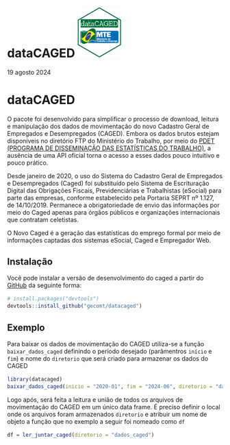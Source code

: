 dataCAGED
<img src='man/figures/logo.png' align='centre' height='20%' width='20%'/>
================
19 agosto 2024

<!-- README.md is generated from README.Rmd. Please edit that file -->

# dataCAGED

<!-- badges: start -->
<!-- badges: end -->

O pacote foi desenvolvido para simplificar o processo de download,
leitura e manipulação dos dados de movimentação do novo Cadastro Geral
de Empregados e Desempregados (CAGED). Embora os dados brutos estejam
disponíveis no diretório FTP do Ministério do Trabalho, por meio do
[PDET (PROGRAMA DE DISSEMINAÇÃO DAS ESTATÍSTICAS DO
TRABALHO)](ftp://ftp.mtps.gov.br/pdet/microdados/NOVO%%20CAGED/), a
ausência de uma API oficial torna o acesso a esses dados pouco intuitivo
e pouco prático.

Desde janeiro de 2020, o uso do Sistema do Cadastro Geral de Empregados
e Desempregados (Caged) foi substituído pelo Sistema de Escrituração
Digital das Obrigações Fiscais, Previdenciárias e Trabalhistas (eSocial)
para parte das empresas, conforme estabelecido pela Portaria SEPRT nº
1.127, de 14/10/2019. Permanece a obrigatoriedade de envio das
informações por meio do Caged apenas para órgãos públicos e organizações
internacionais que contratam celetistas.

O Novo Caged é a geração das estatísticas do emprego formal por meio de
informações captadas dos sistemas eSocial, Caged e Empregador Web.

## Instalação

Você pode instalar a versão de desenvolvimento do caged a partir do
[GitHub](https://github.com/) da seguinte forma:

``` r
# install.packages("devtools")
devtools::install_github("gecomt/datacaged")
```

## Exemplo

Para baixar os dados de movimentação do CAGED utiliza-se a função
`baixar_dados_caged` definindo o período desejado (parâmentros `início`
e `fim`) e nome do `diretorio` que será criado para armazenar os dados
do CAGED

``` r
library(datacaged)
baixar_dados_caged(inicio = "2020-01", fim = "2024-06", diretorio = "dados_caged")
```

Logo após, será feita a leitura e união de todos os arquivos de
movimentação do CAGED em um único data frame. É preciso definir o local
onde os arquivos foram armazenados `diretorio` e atribuir um nome de
objeto a função que no exemplo a seguir foi nomeado como `df`

``` r
df = ler_juntar_caged(diretorio = "dados_caged") 
```
